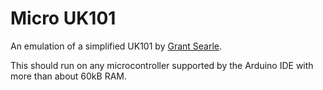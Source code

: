 Micro UK101
===========

An emulation of a simplified UK101 by [Grant Searle](http://searle.x10host.com/uk101/uk101.html).

This should run on any microcontroller supported by the Arduino IDE with more than about 60kB RAM.
